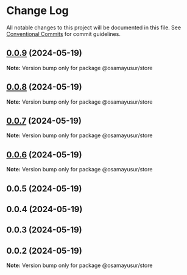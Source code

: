 # Change Log

All notable changes to this project will be documented in this file.
See [Conventional Commits](https://conventionalcommits.org) for commit guidelines.

## [0.0.9](https://github.com/osamaalhabarnah/monorepo-testing/compare/@osamayusur/store@0.0.8...@osamayusur/store@0.0.9) (2024-05-19)

**Note:** Version bump only for package @osamayusur/store





## [0.0.8](https://github.com/osamaalhabarnah/monorepo-testing/compare/@osamayusur/store@0.0.7...@osamayusur/store@0.0.8) (2024-05-19)

**Note:** Version bump only for package @osamayusur/store





## [0.0.7](https://github.com/osamaalhabarnah/monorepo-testing/compare/@osamayusur/store@0.0.6...@osamayusur/store@0.0.7) (2024-05-19)

**Note:** Version bump only for package @osamayusur/store





## [0.0.6](https://github.com/osamaalhabarnah/monorepo-testing/compare/@osamayusur/store@0.0.5...@osamayusur/store@0.0.6) (2024-05-19)

**Note:** Version bump only for package @osamayusur/store





## 0.0.5 (2024-05-19)



## 0.0.4 (2024-05-19)



## 0.0.3 (2024-05-19)



## 0.0.2 (2024-05-19)

**Note:** Version bump only for package @osamayusur/store
